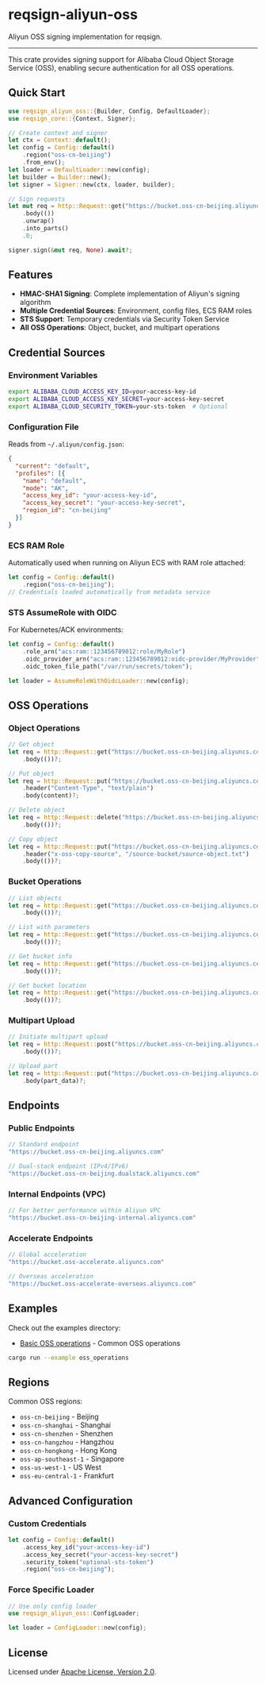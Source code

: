 # reqsign-aliyun-oss

Aliyun OSS signing implementation for reqsign.

---

This crate provides signing support for Alibaba Cloud Object Storage Service (OSS), enabling secure authentication for all OSS operations.

## Quick Start

```rust
use reqsign_aliyun_oss::{Builder, Config, DefaultLoader};
use reqsign_core::{Context, Signer};

// Create context and signer
let ctx = Context::default();
let config = Config::default()
    .region("oss-cn-beijing")
    .from_env();
let loader = DefaultLoader::new(config);
let builder = Builder::new();
let signer = Signer::new(ctx, loader, builder);

// Sign requests
let mut req = http::Request::get("https://bucket.oss-cn-beijing.aliyuncs.com/object.txt")
    .body(())
    .unwrap()
    .into_parts()
    .0;

signer.sign(&mut req, None).await?;
```

## Features

- **HMAC-SHA1 Signing**: Complete implementation of Aliyun's signing algorithm
- **Multiple Credential Sources**: Environment, config files, ECS RAM roles
- **STS Support**: Temporary credentials via Security Token Service
- **All OSS Operations**: Object, bucket, and multipart operations

## Credential Sources

### Environment Variables

```bash
export ALIBABA_CLOUD_ACCESS_KEY_ID=your-access-key-id
export ALIBABA_CLOUD_ACCESS_KEY_SECRET=your-access-key-secret
export ALIBABA_CLOUD_SECURITY_TOKEN=your-sts-token  # Optional
```

### Configuration File

Reads from `~/.aliyun/config.json`:

```json
{
  "current": "default",
  "profiles": [{
    "name": "default",
    "mode": "AK",
    "access_key_id": "your-access-key-id",
    "access_key_secret": "your-access-key-secret",
    "region_id": "cn-beijing"
  }]
}
```

### ECS RAM Role

Automatically used when running on Aliyun ECS with RAM role attached:

```rust
let config = Config::default()
    .region("oss-cn-beijing");
// Credentials loaded automatically from metadata service
```

### STS AssumeRole with OIDC

For Kubernetes/ACK environments:

```rust
let config = Config::default()
    .role_arn("acs:ram::123456789012:role/MyRole")
    .oidc_provider_arn("acs:ram::123456789012:oidc-provider/MyProvider")
    .oidc_token_file_path("/var/run/secrets/token");

let loader = AssumeRoleWithOidcLoader::new(config);
```

## OSS Operations

### Object Operations

```rust
// Get object
let req = http::Request::get("https://bucket.oss-cn-beijing.aliyuncs.com/object.txt")
    .body(())?;

// Put object
let req = http::Request::put("https://bucket.oss-cn-beijing.aliyuncs.com/object.txt")
    .header("Content-Type", "text/plain")
    .body(content)?;

// Delete object
let req = http::Request::delete("https://bucket.oss-cn-beijing.aliyuncs.com/object.txt")
    .body(())?;

// Copy object
let req = http::Request::put("https://bucket.oss-cn-beijing.aliyuncs.com/new-object.txt")
    .header("x-oss-copy-source", "/source-bucket/source-object.txt")
    .body(())?;
```

### Bucket Operations

```rust
// List objects
let req = http::Request::get("https://bucket.oss-cn-beijing.aliyuncs.com/")
    .body(())?;

// List with parameters
let req = http::Request::get("https://bucket.oss-cn-beijing.aliyuncs.com/?prefix=photos/&max-keys=100")
    .body(())?;

// Get bucket info
let req = http::Request::get("https://bucket.oss-cn-beijing.aliyuncs.com/?bucketInfo")
    .body(())?;

// Get bucket location
let req = http::Request::get("https://bucket.oss-cn-beijing.aliyuncs.com/?location")
    .body(())?;
```

### Multipart Upload

```rust
// Initiate multipart upload
let req = http::Request::post("https://bucket.oss-cn-beijing.aliyuncs.com/object.txt?uploads")
    .body(())?;

// Upload part
let req = http::Request::put("https://bucket.oss-cn-beijing.aliyuncs.com/object.txt?partNumber=1&uploadId=xxx")
    .body(part_data)?;
```

## Endpoints

### Public Endpoints

```rust
// Standard endpoint
"https://bucket.oss-cn-beijing.aliyuncs.com"

// Dual-stack endpoint (IPv4/IPv6)
"https://bucket.oss-cn-beijing.dualstack.aliyuncs.com"
```

### Internal Endpoints (VPC)

```rust
// For better performance within Aliyun VPC
"https://bucket.oss-cn-beijing-internal.aliyuncs.com"
```

### Accelerate Endpoints

```rust
// Global acceleration
"https://bucket.oss-accelerate.aliyuncs.com"

// Overseas acceleration
"https://bucket.oss-accelerate-overseas.aliyuncs.com"
```

## Examples

Check out the examples directory:
- [Basic OSS operations](examples/oss_operations.rs) - Common OSS operations

```bash
cargo run --example oss_operations
```

## Regions

Common OSS regions:
- `oss-cn-beijing` - Beijing
- `oss-cn-shanghai` - Shanghai
- `oss-cn-shenzhen` - Shenzhen
- `oss-cn-hangzhou` - Hangzhou
- `oss-cn-hongkong` - Hong Kong
- `oss-ap-southeast-1` - Singapore
- `oss-us-west-1` - US West
- `oss-eu-central-1` - Frankfurt

## Advanced Configuration

### Custom Credentials

```rust
let config = Config::default()
    .access_key_id("your-access-key-id")
    .access_key_secret("your-access-key-secret")
    .security_token("optional-sts-token")
    .region("oss-cn-beijing");
```

### Force Specific Loader

```rust
// Use only config loader
use reqsign_aliyun_oss::ConfigLoader;

let loader = ConfigLoader::new(config);
```

## License

Licensed under [Apache License, Version 2.0](./LICENSE).